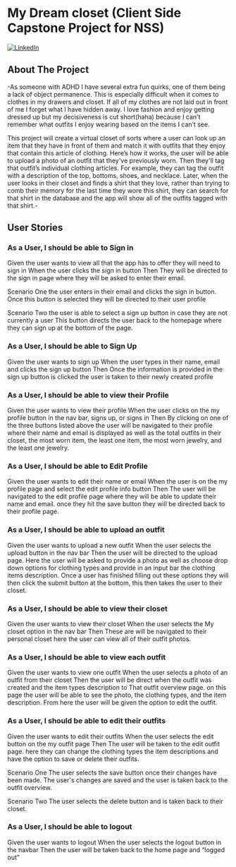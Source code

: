 # My Dream closet (Client Side Capstone Project for NSS)

[![LinkedIn][linkedin-shield]][linkedin-url]


<!-- ABOUT THE PROJECT -->
## About The Project

-As someone with ADHD I have several extra fun quirks, one of them being a lack of object permanence. This is especially difficult when it comes to clothes in my drawers and closet. If all of my clothes are not laid out in front of me I forget what I have hidden away.  I love fashion and enjoy getting dressed up but my decisiveness is cut short(haha) because I can't remember what outfits I enjoy wearing based on the items I can’t see. 

This project will create a virtual closet of sorts  where a user can  look up an item that they have in front of them  and match it with outfits that they enjoy that contain this article of clothing. Here’s how it works, the user will be able to upload a photo of an outfit that they've previously worn. Then they'll tag that outfit’s individual clothing articles. For example, they can tag the outfit with a description of the top, bottoms, shoes, and necklace. Later, when the user looks in their closet and finds a shirt that they love, rather than trying to comb their memory for the last time they wore this shirt, they can search for that shirt in the database and the app will show all of the outfits tagged with that shirt.-


<!-- USER STORIES-->
## User Stories

### As a User, I should be able to Sign in
Given the user wants to view all that the app has to offer they will need to sign in
When the user clicks the sign in button 
Then They will be directed to the sign in page where they will be asked to enter their email. 

Scenario One the user enters in their email and clicks the sign in button. Once this button is selected they will be directed to their user profile

Scenario Two  the user is able to select a sign up button in case they are not currently a user This button directs the user back to the homepage where they can sign up at the bottom of the page.

### As a User, I should be able to  Sign Up
Given the user wants to sign up
When the user types in their name, email and clicks the sign up button 
Then Once the information is provided in the sign up button is clicked the user is taken to their newly created profile

### As a User, I should be able to view their Profile
Given the user wants to view their profile
When the user  clicks on the my profile button  in the nav bar,  signs up, or signs in
Then By clicking on one of the three buttons listed above the user will be navigated to their profile where their name and email is displayed as well as the total outfits in their closet, the most worn item, the least one item, the most worn jewelry, and the least one jewelry.

### As a User, I should be able to Edit Profile
Given the user wants to edit their name or email
When the user is on the my profile page and select the edit profile info button
Then The user will be navigated to the edit profile page where they will be able to update their name and email. once they hit the save button they will be directed back to their profile page.

### As a User, I should be able to upload an outfit
Given the user wants to upload a new outfit
When the user selects the upload button in the nav bar
Then  the user will be directed to the upload page. Here the user will be asked to  provide a photo as well as choose drop down options for clothing types and provide in an input bar the clothing items description. Once a user has finished filling out these options they will then click the submit button at the bottom, this then takes the user to their closet.

### As a User, I should be able to  view their closet
Given the user wants to view their closet
When the user selects the My closet option in the nav bar
Then These are will be navigated to  their personal closet here the user can view all of their outfit photos.

### As a User, I should be able to  view each outfit
Given the user wants to view one outfit
When the user  selects a photo of an outfit from their closet
Then  the user will be direct when the outfit was created and the item types description to That outfit overview page. on this page the user will be able to see the photo, the clothing types, and the item description. From here the user will be given the option to edit the outfit.


### As a User, I should be able to edit their outfits
Given the user wants to edit their outfits
When the user selects the edit button on the my outfit page
Then The user will be taken to the edit outfit page. here they can change the clothing types the item descriptions and have the option to save or delete their outfits.

Scenario One  The user selects the save button once their changes have been made. The user's changes are saved and the user is taken back to the outfit overview.

Scenario Two The user selects the delete button and is taken back to their closet.

### As a User, I should be able to  logout
Given the user wants to logout
When the user selects the logout button in the navbar
Then the user will be taken back to the home page and “logged out”


<!-- MARKDOWN LINKS & IMAGES -->
[linkedin-shield]: https://img.shields.io/badge/-LinkedIn-black.svg?style=for-the-badge&logo=linkedin&colorB=555
[linkedin-url]: https://linkedin.com/in/sydney-m-sharp/
[linkedin-url]: https://linkedin.com/in/sydney-m-sharp/

[wireFrame-url]:https://miro.com/app/board/uXjVKSpbdfY=/?moveToWidget=3458764586076634312&cot=14

[erd-url]:https://dbdiagram.io/d/Sydney-Sharps-Capstone-ERD-65f208a3b1f3d4062cdccbfb